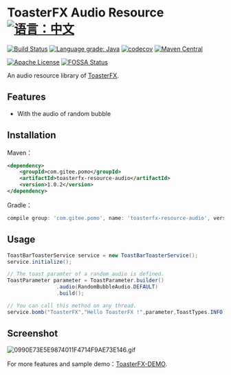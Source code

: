 # ToasterFX Audio Resource [![语言：中文](https://img.shields.io/badge/-%E4%B8%AD%E6%96%87-blue?style=social&logo=markdown)](README.md)

[![Build Status](https://travis-ci.com/Mr-Po/toasterfx-resource-audio.svg?branch=master)](https://travis-ci.com/Mr-Po/toasterfx-resource-audio)
[![Language grade: Java](https://img.shields.io/lgtm/grade/java/github/Mr-Po/toasterfx-resource-audio?logo=lgtm&logoWidth=18)](https://lgtm.com/projects/g/Mr-Po/toasterfx-resource-audio/context:java)
[![codecov](https://codecov.io/gh/Mr-Po/toasterfx-resource-audio/branch/master/graph/badge.svg)](https://codecov.io/gh/Mr-Po/toasterfx-resource-audio)
[![Maven Central](https://img.shields.io/maven-central/v/com.gitee.pomo/toasterfx-resource-audio/1)](https://search.maven.org/#search|ga|1|com.gitee.pomo.toasterfx-resource-audio)

[![Apache License](https://img.shields.io/badge/license-Apache%20License%202.0-blue.svg)](LICENSE)
[![FOSSA Status](https://app.fossa.com/api/projects/git%2Bgithub.com%2FMr-Po%2Ftoasterfx-resource-audio.svg?type=shield)](https://app.fossa.com/projects/git%2Bgithub.com%2FMr-Po%2Ftoasterfx-resource-audio?ref=badge_shield)

An audio resource library of [ToasterFX](../../../toasterfx).

## Features
* With the audio of random bubble

## Installation

Maven：
```xml
<dependency>
    <groupId>com.gitee.pomo</groupId>
    <artifactId>toasterfx-resource-audio</artifactId>
    <version>1.0.2</version>
</dependency>
```

Gradle：
```groovy
compile group: 'com.gitee.pomo', name: 'toasterfx-resource-audio', version: '1.0.2'
```

## Usage
```java
ToastBarToasterService service = new ToastBarToasterService();
service.initialize();

// The toast paramter of a random audio is defined.
ToastParameter parameter = ToastParameter.builder()
                .audio(RandomBubbleAudio.DEFAULT)
                .build();

// You can call this method on any thread.
service.bomb("ToasterFX","Hello ToasterFX !",parameter,ToastTypes.INFO);
```
## Screenshot
![0990E73E5E9874011F4714F9AE73E146.gif](https://i.loli.net/2020/09/28/RPShGny2mKedi5r.gif)

For more features and sample demo：[ToasterFX-DEMO](../../../toasterfx-demo).